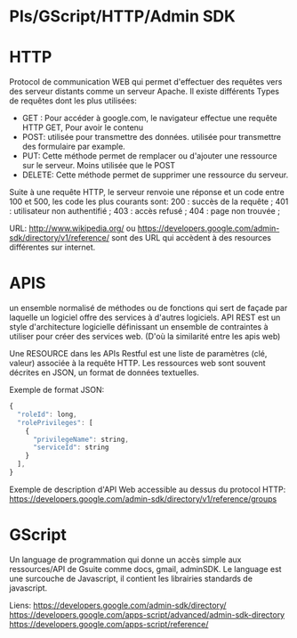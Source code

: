 PIs/GScript/HTTP/Admin SDK
===========================

# HTTP
Protocol de communication WEB qui permet d'effectuer des requêtes vers des serveur distants comme un serveur Apache.
Il existe différents Types de requêtes dont les plus utilisées:
- GET : Pour accéder à google.com, le navigateur effectue une requête HTTP GET, Pour avoir le contenu 
- POST: utilisée pour transmettre des données. utilisée pour transmettre des formulaire par example.
- PUT: Cette méthode permet de remplacer ou d'ajouter une ressource sur le serveur. Moins utilisée que le POST
- DELETE: Cette méthode permet de supprimer une ressource du serveur.

Suite à une requête HTTP, le serveur renvoie une réponse et un code entre 100 et 500, les code les plus courants sont:
200 : succès de la requête ;
401 : utilisateur non authentifié ;
403 : accès refusé ;
404 : page non trouvée ;

URL: http://www.wikipedia.org/ ou https://developers.google.com/admin-sdk/directory/v1/reference/ sont des URL qui accèdent à des resources différentes sur internet.

# APIS
un ensemble normalisé de méthodes ou de fonctions qui sert de façade par laquelle un logiciel offre des services à d'autres logiciels.
API REST est un style d'architecture logicielle définissant un ensemble de contraintes à utiliser pour créer des services web. (D'où la similarité entre les apis web)

Une RESOURCE dans les APIs Restful est une liste de paramètres (clé, valeur) associée à la requête HTTP.
Les ressources web sont souvent décrites en JSON, un format de données textuelles. 

Exemple de format JSON: 
```Javascript
{
  "roleId": long,
  "rolePrivileges": [
    {
      "privilegeName": string,
      "serviceId": string
    }
  ],
}
```

Exemple de description d'API Web accessible au dessus du protocol HTTP: https://developers.google.com/admin-sdk/directory/v1/reference/groups

# GScript
Un language de programmation qui donne un accès simple aux ressources/API de Gsuite comme docs, gmail, adminSDK.
Le language est une surcouche de Javascript, il contient les librairies standards de javascript.

Liens:
https://developers.google.com/admin-sdk/directory/
https://developers.google.com/apps-script/advanced/admin-sdk-directory
https://developers.google.com/apps-script/reference/

